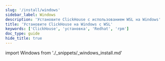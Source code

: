 ```yaml
---
slug: '/install/windows'
sidebar_label: Windows
description: 'Установите ClickHouse с использованием WSL на Windows'
title: 'Установите ClickHouse на Windows с WSL'
keywords: ['ClickHouse', 'установка', 'Redhat', 'rpm']
doc_type: guide
hide_title: true
---
```

import Windows from './_snippets/_windows_install.md'

<Windows/>